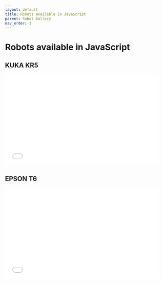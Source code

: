 ```yaml
---
layout: default
title: Robots available in JavaScript
parent: Robot Gallery
nav_order: 1
---
```


# Robots available in JavaScript

## KUKA KR5

<iframe frameBorder="0" scrolling="no" src="/assets/kuka_kr5.html" style="width:100%;height:300px;"></iframe>

## EPSON T6

<iframe frameBorder="0" scrolling="no" src="/assets/epson_t6.html" style="width:100%;height:300px;"></iframe>
